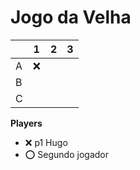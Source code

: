 # Jogo da Velha

|   | 1 | 2 | 3 |
|---|---|---|---|
| A |  ❌ |   |   |
| B |   |   |   |
| C |   |   |   |

**Players**

- ❌ p1 Hugo
- ⭕ Segundo jogador